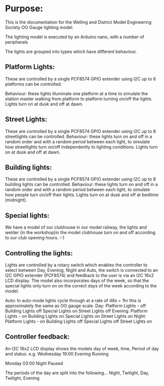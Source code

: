 Purpose:
========
This is the documentation for the Welling and District Model Engineering Society OO Gauge lighting model.

The lighting model is executed by an Arduino nano, with a number of peripherals

The lights are grouped into types which have different behaviour.

Platform Lights:
---------------
These are controlled by a single PCF8574 GPIO extender using I2C up to 6 platforms can be controlled.

Behaviour: 
these lights illuminate one platform at a time to simulate the station master walking from platform to platform turning on/off the lights. Lights turn on at dusk and off at dawn.

Street Lights:
--------------
These are controlled by a single PCF8574 GPIO extender using I2C up to 8 streetlights can be controlled.
Behaviour:
these lights turn on and off in a random order and with a random period between each light, to simulate how streetlights turn on/off independently to lighting conditions. Lights turn on at dusk and off at dawn.

Building lights:
---------------
These are controlled by a single PCF8574 GPIO extender using I2C up to 8 building lights can be controlled.
Behaviour: 
these lights turn on and off in a random order and with a random period between each light, to simulate how people turn on/off their lights. Lights turn on at dusk and off at bedtime (midnight).

Special lights:
--------------
We have a model of our  clubhouse in our model railway, the lights and welder (in the workshop)in the model clubhouse turn on and off according to our club opening hours. :-)


Controlling the lights:
-----------------------
Lights are controlled by a rotary switch which enables the controller to select between Day, Evening, Night and Auto, the switch is connected to an I2C GPIO extender (PCF8574) and feedback to the user is via an I2C 16x2 LCD display.
The model also incorporates days of the week, so that the special lights only  turn on on the correct days of the week according to the model.

Auto:
In auto-mode lights cycle through at a rate of 48s = 1hr this is approximately the same as OO gauge scale. 
Day:
Platform Lights - off
Building Lights off
Special Lights on
Street Lights off
Evening:
Platform Lights - on
Building Lights on
Special Lights on
Street Lights on
Night:
Platform Lights - on
Building Lights off
Special Lights off
Street Lights on



Controller feedback:
-------------------
An I2C 16x2 LCD display shows the models day of week, time, Period of day and status.
e.g.
Wednesday  19:00
Evening  Running

Monday     03:00
Night     Paused

The periods of the day are split into the following...
Night, Twilight, Day, Twilight, Evening


